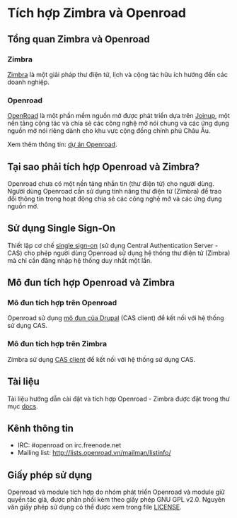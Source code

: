 # Tích hợp Zimbra và Openroad

## Tổng quan Zimbra và Openroad
### Zimbra 

[Zimbra](http://www.zimbra.com/) là một giải pháp thư điện tử, lịch và cộng tác hữu ích hướng đến các doanh nghiệp.

### Openroad

[OpenRoad](http://openroad.vn/) là một phần mềm nguồn mở được phát triển dựa trên [Joinup](https://joinup.ec.europa.eu/), một nền tảng cộng tác và chia sẻ các công nghệ mở nói chung và các ứng dụng nguồn mở nói riêng dành cho khu vực cộng đồng chính phủ Châu Âu.

Xem thêm thông tin: [dự án Openroad](https://github.com/Openroadvietnam/openroad).

## Tại sao phải tích hợp Openroad và Zimbra?

Openroad chưa có một nền tảng nhắn tin (thư điện tử) cho người dùng. Người dùng Openroad cần sử dụng tính năng thư điện tử (Zimbra) để trao đổi thông tin trong hoạt động chia sẻ các công nghệ mở và các ứng dụng nguồn mở.

## Sử dụng Single Sign-On

Thiết lập cơ chế [single sign-on](http://en.wikipedia.org/wiki/Single_sign-on) (sử dụng Central Authentication Server - CAS) cho phép người dùng Openroad sử dụng hệ thống thư điện tử (Zimbra) mà chỉ cần đăng nhập hệ thống duy nhất một lần.

## Mô đun tích hợp Openroad và Zimbra
### Mô đun tích hợp trên Openroad

Openroad sử dụng [mô đun của Drupal](https://drupal.org/project/cas_services) (CAS client) để kết nối với hệ thống sử dụng CAS.

### Mô đun tích hợp trên Zimbra

Zimbra sử dụng [CAS client](https://wiki.jasig.org/display/CAS/CASifying+Zimbra) để kết nối với hệ thống sử dụng CAS.

## Tài liệu

Tài liệu hướng dẫn cài đặt và tích hợp Openroad - Zimbra được đặt trong thư mục [docs](docs).

## Kênh thông tin

* IRC: #openroad on irc.freenode.net
* Mailing list: http://lists.openroad.vn/mailman/listinfo/

## Giấy phép sử dụng

Openroad và module tích hợp do nhóm phát triển Openroad và module giữ quyền tác giả, được phân phối kèm theo giấy phép GNU GPL v2.0. Nguyên văn giấy phép sử dụng có thể được xem trong file [LICENSE](LICENSE).
